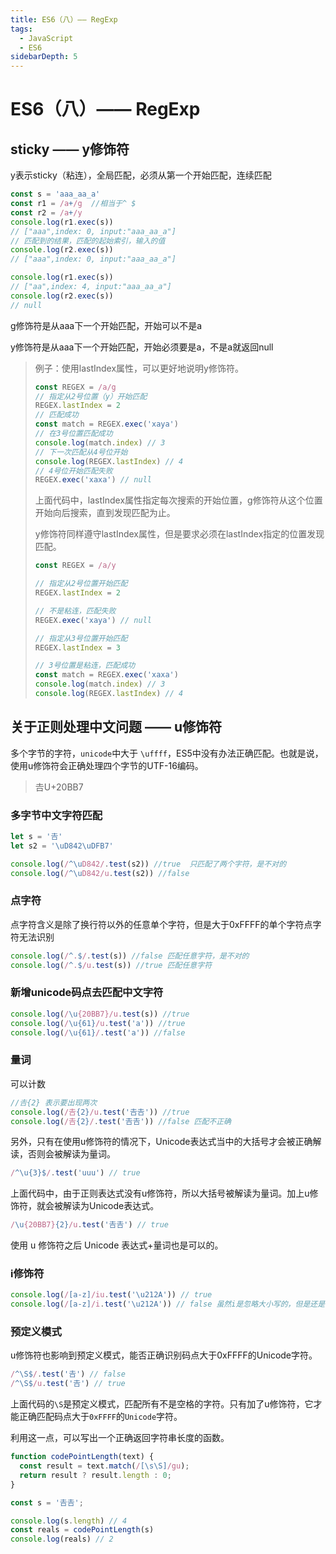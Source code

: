 ```yaml
---
title: ES6（八）—— RegExp
tags:
  - JavaScript
  - ES6
sidebarDepth: 5
---
```

# ES6（八）—— RegExp
## sticky —— y修饰符
y表示sticky（粘连），全局匹配，必须从第一个开始匹配，连续匹配
```js
const s = 'aaa_aa_a'
const r1 = /a+/g  //相当于^ $
const r2 = /a+/y
console.log(r1.exec(s))
// ["aaa",index: 0, input:"aaa_aa_a"]
// 匹配到的结果，匹配的起始索引，输入的值
console.log(r2.exec(s))
// ["aaa",index: 0, input:"aaa_aa_a"]

console.log(r1.exec(s))
// ["aa",index: 4, input:"aaa_aa_a"]
console.log(r2.exec(s))
// null
```
g修饰符是从aaa下一个开始匹配，开始可以不是a

y修饰符是从aaa下一个开始匹配，开始必须要是a，不是a就返回null


>例子：使用lastIndex属性，可以更好地说明y修饰符。
>```js
>const REGEX = /a/g
>// 指定从2号位置（y）开始匹配
>REGEX.lastIndex = 2
>// 匹配成功
>const match = REGEX.exec('xaya')
>// 在3号位置匹配成功
>console.log(match.index) // 3
>// 下一次匹配从4号位开始
>console.log(REGEX.lastIndex) // 4
>// 4号位开始匹配失败
>REGEX.exec('xaxa') // null
>```
>上面代码中，lastIndex属性指定每次搜索的开始位置，g修饰符从这个位置开始向后搜索，直到发现匹配为止。
>
>y修饰符同样遵守lastIndex属性，但是要求必须在lastIndex指定的位置发现匹配。
>```js
>const REGEX = /a/y
>
>// 指定从2号位置开始匹配
>REGEX.lastIndex = 2
>
>// 不是粘连，匹配失败
>REGEX.exec('xaya') // null
>
>// 指定从3号位置开始匹配
>REGEX.lastIndex = 3
>
>// 3号位置是粘连，匹配成功
>const match = REGEX.exec('xaxa')
>console.log(match.index) // 3
>console.log(REGEX.lastIndex) // 4
>```

## 关于正则处理中文问题 —— u修饰符
多个字节的字符，`unicode`中大于 `\uffff`，ES5中没有办法正确匹配。也就是说，使用u修饰符会正确处理四个字节的UTF-16编码。
> 𠮷U+20BB7
### 多字节中文字符匹配

```js
let s = '𠮷'
let s2 = '\uD842\uDFB7'

console.log(/^\uD842/.test(s2)) //true  只匹配了两个字符，是不对的
console.log(/^\uD842/u.test(s2)) //false
```

### 点字符
点字符含义是除了换行符以外的任意单个字符，但是大于0xFFFF的单个字符点字符无法识别
```js
console.log(/^.$/.test(s)) //false 匹配任意字符，是不对的
console.log(/^.$/u.test(s)) //true 匹配任意字符
```

### 新增unicode码点去匹配中文字符
```js
console.log(/\u{20BB7}/u.test(s)) //true
console.log(/\u{61}/u.test('a')) //true
console.log(/\u{61}/.test('a')) //false
```
### 量词
可以计数
```js
//𠮷{2} 表示要出现两次
console.log(/𠮷{2}/u.test('𠮷𠮷')) //true
console.log(/𠮷{2}/.test('𠮷𠮷')) //false 匹配不正确
```
另外，只有在使用u修饰符的情况下，Unicode表达式当中的大括号才会被正确解读，否则会被解读为量词。

```js
/^\u{3}$/.test('uuu') // true
```

上面代码中，由于正则表达式没有u修饰符，所以大括号被解读为量词。加上u修饰符，就会被解读为Unicode表达式。

```js
/\u{20BB7}{2}/u.test('𠮷𠮷') // true
```

使用 u 修饰符之后 Unicode 表达式+量词也是可以的。

### i修饰符
```js
console.log(/[a-z]/iu.test('\u212A')) // true
console.log(/[a-z]/i.test('\u212A')) // false 虽然i是忽略大小写的，但是还是匹配不正确
```

### 预定义模式
u修饰符也影响到预定义模式，能否正确识别码点大于0xFFFF的Unicode字符。

```js
/^\S$/.test('𠮷') // false
/^\S$/u.test('𠮷') // true
```

上面代码的`\S`是预定义模式，匹配所有不是空格的字符。只有加了u修饰符，它才能正确匹配码点大于`0xFFFF`的`Unicode`字符。

利用这一点，可以写出一个正确返回字符串长度的函数。

```js
function codePointLength(text) {
  const result = text.match(/[\s\S]/gu);
  return result ? result.length : 0;
}

const s = '𠮷𠮷';

console.log(s.length) // 4
const reals = codePointLength(s)
console.log(reals) // 2
```
